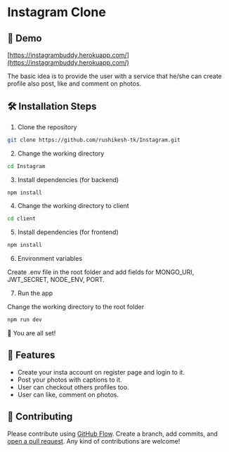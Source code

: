 # Instagram Clone

## 🚀 Demo 

[https://instagrambuddy.herokuapp.com/](https://instagrambuddy.herokuapp.com/)

The basic idea is to provide the user with a service that he/she can create profile also post, like and comment on photos.



## 🛠️ Installation Steps

1. Clone the repository

```bash
git clone https://github.com/rushikesh-tk/Instagram.git
```

2. Change the working directory

```bash
cd Instagram
```

3. Install dependencies (for backend)

```bash
npm install
```

4. Change the working directory to client

```bash
cd client
```

5. Install dependencies (for frontend)

```bash
npm install
```

6. Environment variables

Create .env file in the root folder and add fields for MONGO_URI, JWT_SECRET, NODE_ENV, PORT.

7. Run the app

Change the working directory to the root folder
```bash
npm run dev
```

🌟 You are all set!


## 🧐 Features

- Create your insta account on register page and login to it.
- Post your photos with captions to it.
- User can checkout others profiles too.
- User can like, comment on photos.



## 🍰 Contributing

Please contribute using [GitHub Flow](https://guides.github.com/introduction/flow). Create a branch, add commits, and [open a pull request](https://github.com/rushikesh-tk/Instagram/compare).
Any kind of contributions are welcome!
